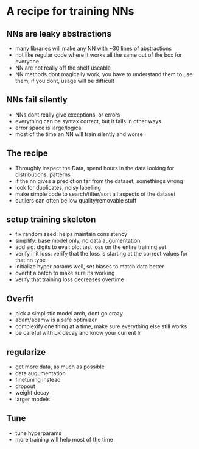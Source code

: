 # A recipe for training NNs

## NNs are leaky abstractions
 - many libraries will make any NN with ~30 lines of abstractions
 - not like regular code where it works all the same out of the box for everyone
 - NN are not really off the shelf useable
 - NN methods dont magically work, you have to understand them to use them, if you dont, usage will be difficult

## NNs fail silently
 - NNs dont really give exceptions, or errors
 - everything can be syntax correct, but it fails in other ways
 - error space is large/logical 
 - most of the time an NN will train silently and worse

## The recipe
 - Throughly inspect the Data, spend hours in the data looking for distributions, patterns
 - if the nn gives a prediction far from the dataset, somethings wrong
 - look for duplicates, noisy labelling
 - make simple code to search/filter/sort all aspects of the dataset
 - outliers can often be low quality/removable stuff

## setup training skeleton
 - fix random seed: helps maintain consistency 
 - simplify: base model only, no data augumentation, 
 - add sig. digits to eval: plot test loss on the entire training set
 - verify init loss: verify that the loss is starting at the correct values for that nn type
 - initialize hyper params well, set biases to match data better
 - overfit a batch to make sure its working
 - verify that training loss decreases overtime

## Overfit
 - pick a simplistic model arch, dont go crazy
 - adam/adamw is a safe optimizer
 - complexify one thing at a time, make sure everything else still works
 - be careful with LR decay and know your current lr

## regularize
 - get more data, as much as possible
 - data augumentation
 - finetuning instead
 - dropout
 - weight decay
 - larger models

## Tune
 - tune hyperparams
 - more training will help most of the time


